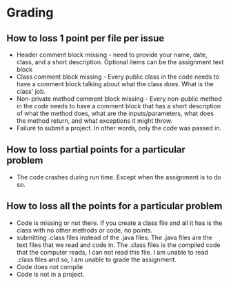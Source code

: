 # Grading

## How to loss 1 point per file per issue

-   Header comment block missing - need to provide your name, date, class, and a
    short description. Optional items can be the assignment text block
-   Class comment block missing - Every public class in the code needs to have a
    comment block talking about what the class does. What is the class' job.
-   Non-private method comment block missing - Every non-public method in the
    code needs to have a comment block that has a short description of what the
    method does, what are the inputs/parameters, what does the method return, and
    what exceptions it might throw.
-   Failure to submit a project. In other words, only the code was passed in.

## How to loss partial points for a particular problem

-   The code crashes during run time. Except when the assignment is to do so.

## How to loss all the points for a particular problem

-   Code is missing or not there. If you create a class file and all it has is
    the class with no other methods or code, no points.
-   submitting .class files instead of the .java files. The .java files are the
    text files that we read and code in. The .class files is the compiled code that
    the computer reads, I can not read this file. I am unable to read .class files
    and so, I am unable to grade the assignment.
-   Code does not compile
-   Code is not in a project.
